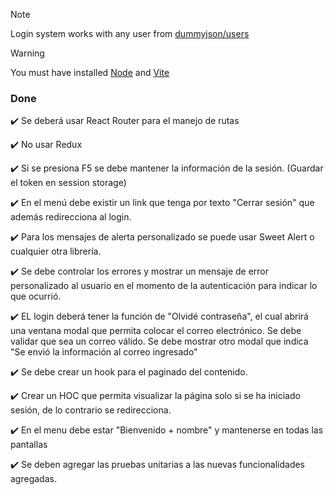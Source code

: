 > [!NOTE]
> Login system works with any user from [dummyjson/users](https://dummyjson.com/docs/users#users-all)

> [!WARNING]
> You must have installed [Node](https://nodejs.org/en) and [Vite](https://es.vitejs.dev/)

### Done
✔️ Se deberá usar React Router para el manejo de rutas

✔️ No usar Redux

✔️ Si se presiona F5 se debe mantener la información de la sesión. (Guardar el token en session storage)

✔️ En el menú debe existir un link que tenga por texto "Cerrar sesión" que además redirecciona al login.

✔️ Para los mensajes de alerta personalizado se puede usar Sweet Alert o cualquier otra librería.

✔️ Se debe controlar los errores y mostrar un mensaje de error personalizado al usuario en el momento de la autenticación para indicar lo que ocurrió.

✔️ EL login deberá tener la función de "Olvidé contraseña", el cual abrirá una ventana modal que permita colocar el correo electrónico. Se debe validar que sea un correo válido. Se debe mostrar otro modal que indica "Se envió la información al correo ingresado"

✔️ Se debe crear un hook para el paginado del contenido.

✔️ Crear un HOC que permita visualizar la página solo si se ha iniciado sesión, de lo contrario se redirecciona.

✔️ En el menu debe estar "Bienvenido + nombre" y mantenerse en todas las pantallas

✔️ Se deben agregar las pruebas unitarias a las nuevas funcionalidades agregadas.